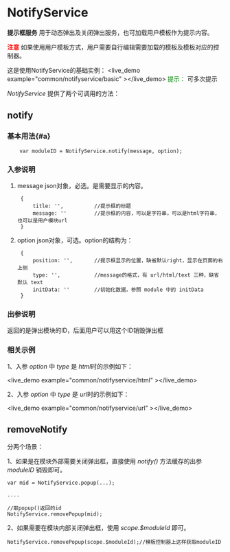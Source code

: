 # NotifyService #

**提示框服务** 用于动态弹出及关闭弹出服务，也可加载用户模板作为提示内容。

<font color=red>**注意**</font> 如果使用用户模板方式，用户需要自行编辑需要加载的模板及模板对应的控制器。

这是使用NotifyService的基础实例：
<live_demo example="common/notifyservice/basic" ></live_demo>
<font color=green>提示：</font> 可多次提示

*NotifyService* 提供了两个可调用的方法：

## notify ##

### 基本用法{#a}

        var moduleID = NotifyService.notify(message, option);

### 入参说明

1. message json对象，必选。是需要显示的内容。

		{
			title: '',			//提示框的标题
			message: ''			//提示框的内容，可以是字符串，可以是html字符串，也可以是用户模块url
		}

2. option json对象，可选。option的结构为：

		{
		    position: '',		//提示框显示的位置，缺省默认right，显示在页面的右上侧
			type: '',		    //message的格式，有 url/html/text 三种，缺省默认 text
			initData: ''        //初始化数据，参照 module 中的 initData
		}


### 出参说明

返回的是弹出模块的ID，后面用户可以用这个ID销毁弹出框


### 相关示例
1、入参 *option* 中 *type* 是 *html*时的示例如下：

<live_demo example="common/notifyservice/html" ></live_demo>

2、入参 *option* 中 *type* 是 *url*时的示例如下：

<live_demo example="common/notifyservice/url" ></live_demo>


## removeNotify ##

分两个场景：

1、如果是在模块外部需要关闭弹出框，直接使用 *notify()* 方法缓存的出参 *moduleID* 销毁即可。

	var mid = NotifyService.popup(...);

	....

	//取popup()返回的id
	NotifyService.removePopup(mid);

2、如果需要在模块内部关闭弹出框，使用 *scope.$moduleId* 即可。

    NotifyService.removePopup(scope.$moduleId);//模板控制器上这样获取moduleID


